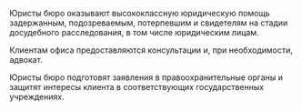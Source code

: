 Юристы бюро оказывают высококлассную юридическую помощь задержанным, подозреваемым, потерпевшим и свидетелям на стадии досудебного расследования, в том числе юридическим лицам.

Клиентам офиса предоставляются консультации и, при необходимости, адвокат.

Юристы бюро подготовят заявления в правоохранительные органы и защитят интересы клиента в соответствующих государственных учреждениях.
